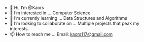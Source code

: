 - 👋 Hi, I’m @Kaors
- 👀 I’m interested in ... Computer Science
- 🌱 I’m currently learning ... Data Structures and Algorithms
- 💞️ I’m looking to collaborate on ... Multiple projects that peak my interests.
- 📫 How to reach me ... Email: kaors117@gmail.com

<!---
Kaors/Kaors is a ✨ special ✨ repository because its `README.md` (this file) appears on your GitHub profile.
You can click the Preview link to take a look at your changes.
--->
